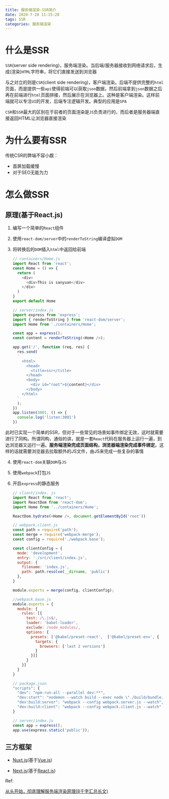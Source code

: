 ```yaml
---
title: 服务端渲染-SSR简介
date: 2020-7-28 11:15:28
tags: SSR
categories: 服务端渲染
---
```


# 什么是SSR

`SSR`(server side rendering)，服务端渲染。当后端/服务器接收到网络请求后，生成(渲染)`HTML`字符串，将它们直接发送到浏览器

与之对立的则是`CSR`(client side rendering)，客户端渲染。后端不提供完整的`html`页面，而是提供一些`api`使得前端可以获取`json`数据，然后前端拿到`json`数据之后再在前端进行`html`页面拼接，然后展示在浏览器上。这种是客户端渲染。这样前端就可以专注`UI`的开发，后端专注逻辑开发。典型的应用是`SPA`

`CSR`和`SSR`最大的区别在于前者的页面渲染是`JS`负责进行的，而后者是服务器端直接返回HTML让浏览器直接渲染

# 为什么要有SSR

传统CSR的弊端不容小觑：

- 首屏加载缓慢
- 对于SEO无能为力

# 怎么做SSR

## 原理(基于React.js)

1. 编写一个简单的`React`组件

2. 使用`react-dom/server`中的`renderToString`编译虚拟`DOM`

3. 将转换后的`DOM`插入`html`中返回给前端

    ``` js
    // containers/Home.js
    import React from 'react';
    const Home = () => {
      return (
        <div>
          <div>This is sanyuan</div>
        </div>
      )
    }
    export default Home

    // server/index.js
    import express from 'express';
    import { renderToString } from 'react-dom/server';
    import Home from './containers/Home';

    const app = express();
    const content = renderToString(<Home />);

    app.get('/', function (req, res) {
      res.send(
      `
        <html>
          <head>
            <title>ssr</title>
          </head>
          <body>
            <div id="root">${content}</div>
          </body>
        </html>
      `
      );
    })
    app.listen(3001, () => {
      console.log('listen:3001')
    })
    ```

此时已实现一个简单的SSR，但对于一些常见的场景如事件绑定无效，这时就需要进行了同构。所谓同构，通俗的讲，就是一套`React`代码在服务器上运行一遍，到达浏览器又运行一遍。**服务端渲染完成页面结构，浏览器端渲染完成事件绑定**。这样的话就需要浏览器去拉取额外的JS文件，由JS来完成一些复杂的事情

4. 使用`react-dom`关联`DOM`与`JS`

5. 使用`webpack`打包`JS`

6. 开启`express`的静态服务

    ``` js
    // client/index. js
    import React from 'react';
    import ReactDom from 'react-dom';
    import Home from '../containers/Home';

    ReactDom.hydrate(<Home />, document.getElementById('root'))

    // webpack.client.js
    const path = require('path');
    const merge = require('webpack-merge');
    const config = require('./webpack.base');

    const clientConfig = {
      mode: 'development',
      entry: './src/client/index.js',
      output: {
        filename: 'index.js',
        path: path.resolve(__dirname, 'public')
      },
    }

    module.exports = merge(config, clientConfig);

    //webpack.base.js
    module.exports = {
      module: {
        rules: [{
          test: /\.js$/,
          loader: 'babel-loader',
          exclude: /node_modules/,
          options: {
            presets: ['@babel/preset-react',  ['@babel/preset-env', {
              targets: {
                browsers: ['last 2 versions']
              }
            }]]
          }
        }]
      }
    }

    // package.json
    "scripts": {
      "dev": "npm-run-all --parallel dev:**",
      "dev:start": "nodemon --watch build --exec node \"./build/bundle.js\"",
      "dev:build:server": "webpack --config webpack.server.js --watch",
      "dev:build:client": "webpack --config webpack.client.js --watch"
    }

    // server/index.js
    const app = express();
    app.use(express.static('public'));
    ```

## 三方框架

- [Nuxt.js](https://nuxtjs.org/)(基于[Vue.js](https://cn.vuejs.org/index.html))

- [Next.js](https://nextjs.frontendx.cn/)(基于[React.js](https://react.docschina.org))

Ref:

[从头开始，彻底理解服务端渲染原理(8千字汇总长文)](https://segmentfault.com/a/1190000020029159?utm_source=tag-newest)
